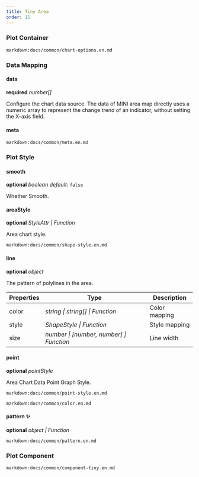 ```yaml
---
title: Tiny Area
order: 15
---
```


### Plot Container

`markdown:docs/common/chart-options.en.md`

### Data Mapping

#### data

<description>**required** _number[]_</description>

Configure the chart data source. The data of MINI area map directly uses a numeric array to represent the change trend of an indicator, without setting the X-axis field.

#### meta

`markdown:docs/common/meta.en.md`

### Plot Style

#### smooth

<description>**optional** _boolean_ _default:_ `false`</description>

Whether Smooth.

#### areaStyle

<description>**optional** _StyleAttr | Function_</description>

Area chart style.

`markdown:docs/common/shape-style.en.md`

#### line

<description>**optional** _object_</description>

The pattern of polylines in the area.

| Properties | Type                                     | Description   |
| ---------- | ---------------------------------------- | ------------- |
| color      | _string \| string[] \| Function_         | Color mapping |
| style      | _ShapeStyle \| Function_                 | Style mapping |
| size       | _number \| [number, number] \| Function_ | Line width    |

#### point

<description>**optional** _pointStyle_</description>

Area Chart Data Point Graph Style.

`markdown:docs/common/point-style.en.md`

`markdown:docs/common/color.en.md`

#### pattern ✨

<description>**optional** _object | Function_</description>

`markdown:docs/common/pattern.en.md`

### Plot Component

`markdown:docs/common/component-tiny.en.md`
